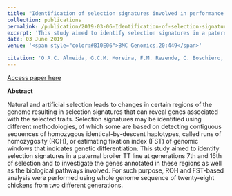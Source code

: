```yaml
---
title: "Identification of selection signatures involved in performance traits in a paternal broiler line"
collection: publications
permalink: /publication/2019-03-06-Identification-of-selection-signatures-involved-in-performance-traits-in-a-paternal-broiler-line
excerpt: 'This study aimed to identify selection signatures in a paternal broiler TT line at generations 7th and 16th of selection and to investigate the genes annotated in these regions as well as the biological pathways involved.'
date: 03 June 2019
venue: '<span style="color:#B10E06">BMC Genomics,20:449</span>'

citation: 'O.A.C. Almeida, G.C.M. Moreira, F.M. Rezende, C. Boschiero, J. O. Peixoto, A.M.G. Ibelli, M.C. Ledur, <b>F.J. Novais</b> and L.L Coutinho (2019) Identification of selection signatures involved in performance traits in a paternal broiler line. BMC Genomics Volume: 20 Issue: 1 Pages: 449'
---
```


[Access paper here](https://doi.org/10.1186/s12864-019-5811-1)

<b>Abstract</b>

Natural and artificial selection leads to changes in certain regions of the genome resulting in selection signatures that can reveal genes associated with the selected traits. Selection signatures may be identified using different methodologies, of which some are based on detecting contiguous sequences of homozygous identical-by-descent haplotypes, called runs of homozygosity (ROH), or estimating fixation index (FST) of genomic windows that indicates genetic differentiation. This study aimed to identify selection signatures in a paternal broiler TT line at generations 7th and 16th of selection and to investigate the genes annotated in these regions as well as the biological pathways involved. For such purpose, ROH and FST-based analysis were performed using whole genome sequence of twenty-eight chickens from two different generations.
